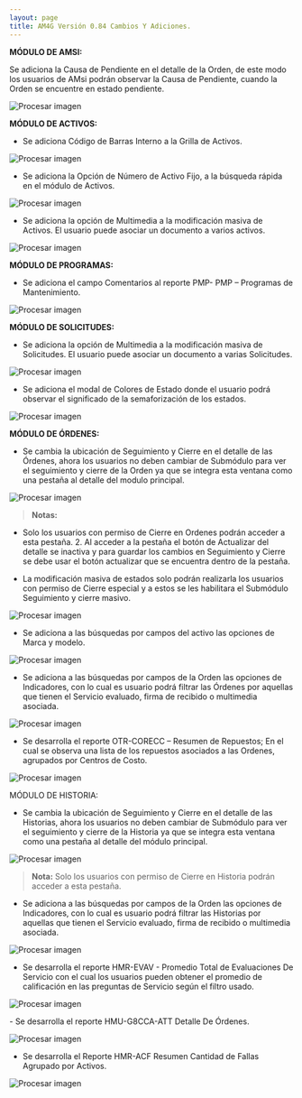 ```yaml
---
layout: page
title: AM4G Versión 0.84 Cambios Y Adiciones.
---
```

**MÓDULO DE AMSI:**

Se adiciona la Causa de Pendiente en el detalle de la Orden, de este modo los usuarios de AMsi podrán observar la Causa de Pendiente, cuando la Orden se encuentre en estado pendiente.

![Procesar imagen](../../assets/images/Version84/Image1.png)

**MÓDULO DE ACTIVOS:**

- Se adiciona Código de Barras Interno a la Grilla de Activos. 

![Procesar imagen](../../assets/images/Version84/Image2.png)

- Se adiciona la Opción de Número de Activo Fijo, a la búsqueda rápida en el módulo de Activos.

![Procesar imagen](../../assets/images/Version84/Image3.png)

- Se adiciona la opción de Multimedia a la modificación masiva de Activos. El usuario puede asociar un documento a varios activos. 

![Procesar imagen](../../assets/images/Version84/Image4.png)

**MÓDULO DE PROGRAMAS:**

- Se adiciona el campo Comentarios al reporte PMP- PMP – Programas de Mantenimiento. 

![Procesar imagen](../../assets/images/Version84/Image5.png)

**MÓDULO DE SOLICITUDES:**


- Se adiciona la opción de Multimedia a la modificación masiva de Solicitudes. El usuario puede asociar un documento a varias Solicitudes.

![Procesar imagen](../../assets/images/Version84/Image6.png)

- Se adiciona el modal de Colores de Estado donde el usuario podrá observar el significado de la semaforización de los estados. 

![Procesar imagen](../../assets/images/Version84/Image7.png)

**MÓDULO DE ÓRDENES:**

- Se cambia la ubicación de Seguimiento y Cierre en el detalle de las Órdenes, ahora los usuarios no deben cambiar de Submódulo para ver el seguimiento y cierre de la Orden ya que se integra esta ventana como una pestaña al detalle del modulo principal.  

![Procesar imagen](../../assets/images/Version84/Image8.png)

>**Notas:**

- Solo los usuarios con permiso de Cierre en Ordenes podrán acceder a esta pestaña. 2. Al acceder a la pestaña el botón de Actualizar del detalle se inactiva y para guardar los cambios en Seguimiento y Cierre se debe usar el botón actualizar que se encuentra dentro de la pestaña.



- La modificación masiva de estados solo podrán realizarla los usuarios con permiso de Cierre especial y a estos se les habilitara el Submódulo Seguimiento y cierre masivo. 

![Procesar imagen](../../assets/images/Version84/Image9.png)

- Se adiciona a las búsquedas por campos del activo las opciones de Marca y modelo.



![Procesar imagen](../../assets/images/Version84/Image10.png)

- Se adiciona a las búsquedas por campos de la Orden las opciones de Indicadores, con lo cual es usuario podrá filtrar las Órdenes por aquellas que tienen el Servicio evaluado, firma de recibido o multimedia asociada.


![Procesar imagen](../../assets/images/Version84/Image11.png)

- Se desarrolla el reporte OTR-CORECC – Resumen de Repuestos; En el cual se observa una lista de los repuestos asociados a las Ordenes, agrupados por Centros de Costo.

![Procesar imagen](../../assets/images/Version84/Image13.png)

MÓDULO DE HISTORIA:



- Se cambia la ubicación de Seguimiento y Cierre en el detalle de las Historias, ahora los usuarios no deben cambiar de Submódulo para ver el seguimiento y cierre de la Historia ya que se integra esta ventana como una pestaña al detalle del módulo principal. 

![Procesar imagen](../../assets/images/Version84/Image14.png)

>**Nota:** Solo los usuarios con permiso de Cierre en Historia podrán acceder a esta pestaña.



- Se adiciona a las búsquedas por campos de la Orden las opciones de Indicadores, con lo cual es usuario podrá filtrar las Historias por aquellas que tienen el Servicio evaluado, firma de recibido o multimedia asociada.
 

![Procesar imagen](../../assets/images/Version84/Image15.png)



- Se desarrolla el reporte HMR-EVAV - Promedio Total de Evaluaciones De Servicio con el cual los usuarios pueden obtener el promedio de calificación en las preguntas de Servicio según el filtro usado.


![Procesar imagen](../../assets/images/Version84/Image16.png)

-﻿ Se desarrolla el reporte HMU-G8CCA-ATT Detalle De Órdenes.﻿


![Procesar imagen](../../assets/images/Version84/Image17.png)

- Se desarrolla el Reporte HMR-ACF Resumen Cantidad de Fallas Agrupado por Activos.

![Procesar imagen](../../assets/images/Version84/Image18.png)
